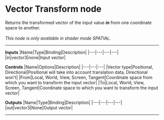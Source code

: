 # Vector Transform node
Returns the transformed vector of the input value <i><b>in</b></i> from one coordinate space to another.<br><br><i>This node is only available in shader mode SPATIAL.</i>
<hr>

**Inputs**
|Name|Type|Binding|Description|
|---|---|---|---|
|in|vector3|none|Input vector|

**Controls**
|Name|Options|Description|
|---|---|---|
|Vector type|Positional, Directional|Positional will take into account translation data, Directional won't|
|From|Local, World, View, Screen, Tangent|Coordinate space from which you want to transform the input vector|
|To|Local, World, View, Screen, Tangent|Coordinate space to which you want to transform the input vector|
  
**Outputs**
|Name|Type|Binding|Description|
|---|---|---|---|
|out|vector3|None|Output vector|
___